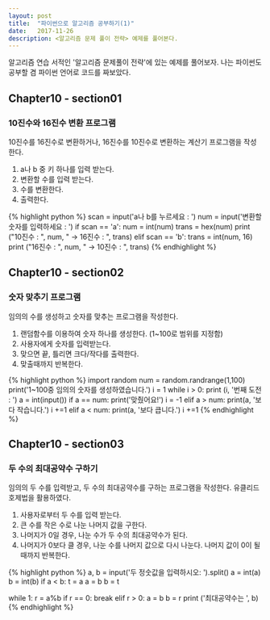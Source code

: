 ```yaml
---
layout: post
title:  "파이썬으로 알고리즘 공부하기(1)"
date:   2017-11-26
description: <알고리즘 문제 풀이 전략> 예제를 풀어본다. 
---
```


<p class="intro"><span class="dropcap">알</span>고리즘 연습 서적인 '알고리즘 문제풀이 전략'에 있는 예제를 풀어보자. 나는 파이썬도 공부할 겸 파이썬 언어로 코드를 짜보았다.</p>

## Chapter10 - section01

### 10진수와 16진수 변환 프로그램
10진수를 16진수로 변환하거나, 16진수를 10진수로 변환하는 계산기 프로그램을 작성한다.
1. a나 b 중 키 하나를 입력 받는다.
2. 변환할 수를 입력 받는다.
3. 수를 변환한다.
4. 출력한다.

{% highlight python %}
scan = input('a나 b를 누르세요 : ')
num = input('변환할 숫자를 입력하세요 : ')
if scan == 'a':
    num = int(num)
    trans = hex(num)
    print ("10진수 : ", num, " -> 16진수 : ", trans)
elif scan == 'b':
    trans = int(num, 16)
    print ("16진수 : ", num, " -> 10진수 : ", trans)
{% endhighlight %}

## Chapter10 - section02

### 숫자 맞추기 프로그램
임의의 수를 생성하고 숫자를 맞추는 프로그램을 작성한다.
1. 랜덤함수를 이용하여 숫자 하나를 생성한다. (1~100로 범위를 지정함)
2. 사용자에게 숫자를 입력받는다.
3. 맞으면 끝, 틀리면 크다/작다를 출력한다.
4. 맞출때까지 반복한다.

{% highlight python %}
import random
num = random.randrange(1,100)
print('1~100중 임의의 숫자를 생성하였습니다.')
i = 1
while i > 0:
    print (i, '번째 도전 : ')
    a = int(input())
    if a == num:
        print('맞췄어요!')
        i = -1
    elif a > num:
        print(a, '보다 작습니다.')
        i +=1
    elif a < num:
        print(a, '보다 큽니다.')
        i +=1
{% endhighlight %}

## Chapter10 - section03

### 두 수의 최대공약수 구하기
임의의 두 수를 입력받고, 두 수의 최대공약수를 구하는 프로그램을 작성한다.
유클리드 호제법을 활용하였다.
1. 사용자로부터 두 수를 입력 받는다.
2. 큰 수를 작은 수로 나눈 나머지 값을 구한다.
3. 나머지가 0일 경우, 나눈 수가 두 수의 최대공약수가 된다.
4. 나머지가 0보다 클 경우, 나눈 수를 나머지 값으로 다시 나눈다. 나머지 값이 0이 될 때까지 반복한다.

{% highlight python %}
a, b = input('두 정숫값을 입력하시오: ').split()
a = int(a)
b = int(b)
if a < b:
    t = a
    a = b
    b = t

while 1:
    r = a%b
    if r == 0:
        break
    elif r > 0:
        a = b
        b = r
print ('최대공약수는 ', b)
{% endhighlight %}